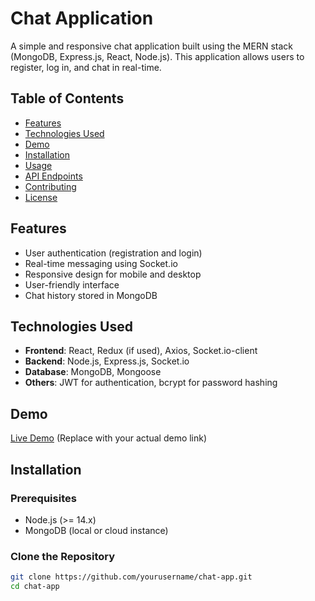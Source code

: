 # Chat Application

A simple and responsive chat application built using the MERN stack (MongoDB, Express.js, React, Node.js). This application allows users to register, log in, and chat in real-time.

## Table of Contents

- [Features](#features)
- [Technologies Used](#technologies-used)
- [Demo](#demo)
- [Installation](#installation)
- [Usage](#usage)
- [API Endpoints](#api-endpoints)
- [Contributing](#contributing)
- [License](#license)

## Features

- User authentication (registration and login)
- Real-time messaging using Socket.io
- Responsive design for mobile and desktop
- User-friendly interface
- Chat history stored in MongoDB

## Technologies Used

- **Frontend**: React, Redux (if used), Axios, Socket.io-client
- **Backend**: Node.js, Express.js, Socket.io
- **Database**: MongoDB, Mongoose
- **Others**: JWT for authentication, bcrypt for password hashing

## Demo

[Live Demo](https://your-demo-link.com) (Replace with your actual demo link)

## Installation

### Prerequisites

- Node.js (>= 14.x)
- MongoDB (local or cloud instance)

### Clone the Repository

```bash
git clone https://github.com/yourusername/chat-app.git
cd chat-app
